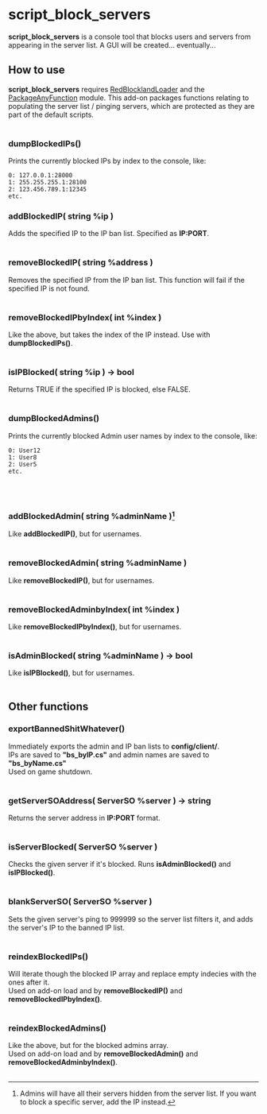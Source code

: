 # script_block_servers
**script_block_servers** is a console tool that blocks users and servers from appearing in the server list. A GUI will be created... eventually...

## How to use
**script_block_servers** requires [RedBlocklandLoader](https://gitlab.com/Eagle517/redblocklandloader) and the [PackageAnyFunction](https://gitlab.com/Queuenard/packageanyfunction) module. This add-on packages functions relating to populating the server list / pinging servers, which are protected as they are part of the default scripts.
<br/><br/>
### dumpBlockedIPs()
Prints the currently blocked IPs by index to the console, like:
```
0: 127.0.0.1:28000
1: 255.255.255.1:28100
2: 123.456.789.1:12345
etc.
```
### addBlockedIP( string %ip )
Adds the specified IP to the IP ban list. Specified as **IP:PORT**.
<br/><br/>
### removeBlockedIP( string %address )
Removes the specified IP from the IP ban list. This function will fail if the specified IP is not found.
<br/><br/>
### removeBlockedIPbyIndex( int %index )
Like the above, but takes the index of the IP instead. Use with **dumpBlockedIPs()**.
<br/><br/>
### isIPBlocked( string %ip ) -> bool
Returns TRUE if the specified IP is blocked, else FALSE.
<br/><br/>
### dumpBlockedAdmins()
Prints the currently blocked Admin user names by index to the console, like:
```
0: User12
1: User8
2: User5
etc.
```
<br/><br/>
### addBlockedAdmin( string %adminName )[^1]
Like **addBlockedIP()**, but for usernames.
<br/><br/>
### removeBlockedAdmin( string %adminName )
Like **removeBlockedIP()**, but for usernames.
<br/><br/>
### removeBlockedAdminbyIndex( int %index )
Like **removeBlockedIPbyIndex()**, but for usernames.
<br/><br/>
### isAdminBlocked( string %adminName ) -> bool
Like **isIPBlocked()**, but for usernames.
<br/><br/>
## Other functions
### exportBannedShitWhatever()
Immediately exports the admin and IP ban lists to **config/client/**.\
IPs are saved to **"bs_byIP.cs"** and admin names are saved to **"bs_byName.cs"**\
Used on game shutdown.
<br/><br/>
### getServerSOAddress( ServerSO %server ) -> string
Returns the server address in **IP:PORT** format.
<br/><br/>
### isServerBlocked( ServerSO %server )
Checks the given server if it's blocked. Runs **isAdminBlocked()** and **isIPBlocked()**.
<br/><br/>
### blankServerSO( ServerSO %server )
Sets the given server's ping to 999999 so the server list filters it, and adds the server's IP to the banned IP list.
<br/><br/>
### reindexBlockedIPs()
Will iterate though the blocked IP array and replace empty indecies with the ones after it.\
Used on add-on load and by **removeBlockedIP()** and **removeBlockedIPbyIndex()**.
<br/><br/>
### reindexBlockedAdmins()
Like the above, but for the blocked admins array.\
Used on add-on load and by **removeBlockedAdmin()** and **removeBlockedAdminbyIndex()**.
<br/><br/>

[^1]: Admins will have all their servers hidden from the server list. If you want to block a specific server, add the IP instead.
